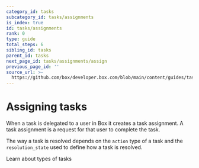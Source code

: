 ```yaml
---
category_id: tasks
subcategory_id: tasks/assignments
is_index: true
id: tasks/assignments
rank: 0
type: guide
total_steps: 6
sibling_id: tasks
parent_id: tasks
next_page_id: tasks/assignments/assign
previous_page_id: ''
source_url: >-
  https://github.com/box/developer.box.com/blob/main/content/guides/tasks/assignments/0-index.md
---
```

# Assigning tasks

When a task is delegated to a user in Box it creates a task assignment. A task
assignment is a request for that user to complete the task.

The way a task is resolved depends on the `action` type of a task and the
`resolution_state` used to define how a task is resolved.

<CTA to='g://tasks'>

Learn about types of tasks

</CTA>